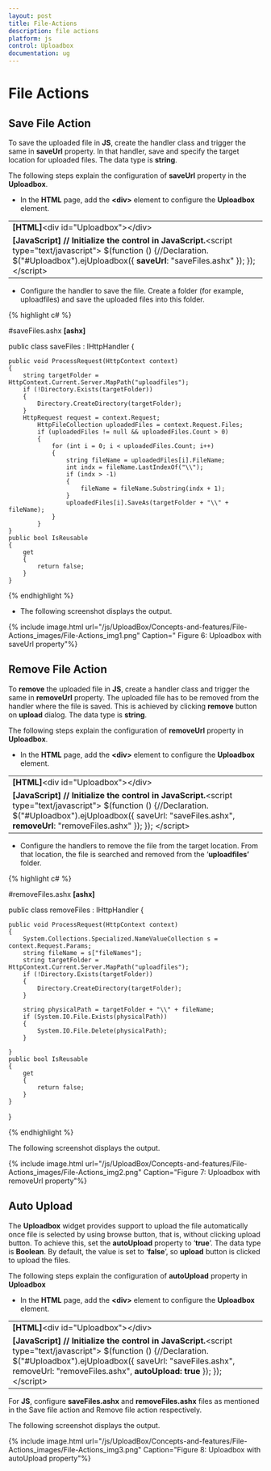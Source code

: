 ```yaml
---
layout: post
title: File-Actions
description: file actions
platform: js
control: Uploadbox
documentation: ug
---
```


# File Actions

## Save File Action 

To save the uploaded file in **JS**, create the handler class and trigger the same in **saveUrl** property.  In that handler, save and specify the target location for uploaded files. The data type is **string**.

The following steps explain the configuration of **saveUrl** property in the **Uploadbox**. 

* In the **HTML** page, add the **&lt;div&gt;** element to configure the **Uploadbox** element.

<table>
<tr>
<td>
<b>[HTML]</b>&lt;div id="Uploadbox"&gt;&lt;/div&gt;</td></tr>
<tr>
<td>
<b>[JavaScript]  </b><b>// Initialize the control in JavaScript.</b>&lt;script type="text/javascript"&gt;        $(function () {//Declaration.            $("#Uploadbox").ejUploadbox({                <b>saveUrl</b>: "saveFiles.ashx"            });        });    &lt;/script&gt;</td></tr>
</table>


* Configure the handler to save the file. Create a folder (for example, uploadfiles) and save the uploaded files into this folder.  

{% highlight c# %}

#saveFiles.ashx
**[ashx]**  

public class saveFiles : IHttpHandler {

    public void ProcessRequest(HttpContext context)
    {
        string targetFolder = HttpContext.Current.Server.MapPath("uploadfiles");
        if (!Directory.Exists(targetFolder))
        {
            Directory.CreateDirectory(targetFolder);
        }
        HttpRequest request = context.Request;
            HttpFileCollection uploadedFiles = context.Request.Files;
            if (uploadedFiles != null && uploadedFiles.Count > 0)
            {
                for (int i = 0; i < uploadedFiles.Count; i++)
                {
                    string fileName = uploadedFiles[i].FileName;
                    int indx = fileName.LastIndexOf("\\");
                    if (indx > -1)
                    {
                        fileName = fileName.Substring(indx + 1);
                    }
                    uploadedFiles[i].SaveAs(targetFolder + "\\" + fileName);
                }
            }
    }
    public bool IsReusable
    {
        get
        {
            return false;
        }
    }


{% endhighlight %}



* The following screenshot displays the output. 



{% include image.html url="/js/UploadBox/Concepts-and-features/File-Actions_images/File-Actions_img1.png" Caption=" Figure 6: Uploadbox with saveUrl property"%}

## Remove File Action 

To **remove** the uploaded file in **JS**, create a handler class and trigger the same in **removeUrl** property.  The uploaded file has to be removed from the handler where the file is saved. This is achieved by clicking **remove** button on **upload** dialog. The data type is **string**.

The following steps explain the configuration of **removeUrl** property in **Uploadbox**. 

* In the **HTML** page, add the **&lt;div&gt;** element to configure the **Uploadbox** element.



<table>
<tr>
<td>
<b>[HTML]</b>&lt;div id="Uploadbox"&gt;&lt;/div&gt;</td></tr>
<tr>
<td>
<b>[JavaScript]  </b><b>// Initialize the control in JavaScript.</b>&lt;script type="text/javascript"&gt;        $(function () {//Declaration.            $("#Uploadbox").ejUploadbox({                saveUrl: "saveFiles.ashx",                <b>removeUrl</b>: "removeFiles.ashx"            });        });    &lt;/script&gt;</td></tr>
</table>


* Configure the handlers to remove the file from the target location. From that location, the file is searched and removed from the ‘**uploadfiles’** folder.

{% highlight c# %}

#removeFiles.ashx
**[ashx]**  

public class removeFiles : IHttpHandler
{

    public void ProcessRequest(HttpContext context)
    {
        System.Collections.Specialized.NameValueCollection s = context.Request.Params;
        string fileName = s["fileNames"];
        string targetFolder = HttpContext.Current.Server.MapPath("uploadfiles");
        if (!Directory.Exists(targetFolder))
        {
            Directory.CreateDirectory(targetFolder);
        }

        string physicalPath = targetFolder + "\\" + fileName;
        if (System.IO.File.Exists(physicalPath))
        {
            System.IO.File.Delete(physicalPath);
        }

    }
    public bool IsReusable
    {
        get
        {
            return false;
        }
    }
}


{% endhighlight %}



The following screenshot displays the output. 

{% include image.html url="/js/UploadBox/Concepts-and-features/File-Actions_images/File-Actions_img2.png" Caption="Figure 7: Uploadbox with removeUrl property"%}

##  Auto Upload

The **Uploadbox** widget provides support to upload the file automatically once file is selected by using browse button, that is, without clicking upload button. To achieve this, set the **autoUpload** property to ‘**true**’. The data type is **Boolean**. By default, the value is set to ‘**false**’, so **upload** button is clicked to upload the files. 

The following steps explain the configuration of **autoUpload** property in **Uploadbox**

* In the **HTML** page, add the **&lt;div&gt;** element to configure the **Uploadbox** element.



<table>
<tr>
<td>
<b>[HTML]</b>&lt;div id="Uploadbox"&gt;&lt;/div&gt;</td></tr>
<tr>
<td>
<b>[JavaScript]  </b><b>// Initialize the control in JavaScript.</b>&lt;script type="text/javascript"&gt;        $(function () {//Declaration.            $("#Uploadbox").ejUploadbox({                saveUrl: "saveFiles.ashx",                removeUrl: "removeFiles.ashx",<b>                autoUpload: true</b>            });        });    &lt;/script&gt;</td></tr>
</table>


For **JS**, configure **saveFiles.ashx** and **removeFiles.ashx** files as mentioned in the Save file action and Remove file action respectively. 

The following screenshot displays the output.



{% include image.html url="/js/UploadBox/Concepts-and-features/File-Actions_images/File-Actions_img3.png" Caption="Figure 8: Uploadbox with autoUpload property"%}

